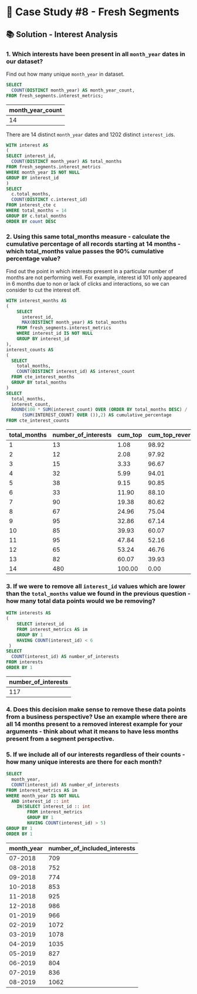 # 🍅 Case Study #8 - Fresh Segments

## 📚 Solution - Interest Analysis

### 1. Which interests have been present in all `month_year` dates in our dataset?

Find out how many unique `month_year` in dataset.

```sql
SELECT 
  COUNT(DISTINCT month_year) AS month_year_count, 
FROM fresh_segments.interest_metrics;
```

| month_year_count |
| ----- |
| 14    |

There are 14 distinct `month_year` dates and 1202 distinct `interest_id`s.

```sql
WITH interest AS 
(
SELECT interest_id, 
  COUNT(DISTINCT month_year) AS total_months
FROM fresh_segments.interest_metrics
WHERE month_year IS NOT NULL
GROUP BY interest_id
)
SELECT 
  c.total_months,
  COUNT(DISTINCT c.interest_id)
FROM interest_cte c
WHERE total_months = 14
GROUP BY c.total_months
ORDER BY count DESC
```

### 2. Using this same total_months measure - calculate the cumulative percentage of all records starting at 14 months - which total_months value passes the 90% cumulative percentage value?

Find out the point in which interests present in a particular number of months are not performing well. For example, interest id 101 only appeared in 6 months due to non or lack of clicks and interactions, so we can consider to cut the interest off. 

```sql
WITH interest_months AS 
(
	SELECT
	  interest_id,
	  MAX(DISTINCT month_year) AS total_months
	FROM fresh_segments.interest_metrics
	WHERE interest_id IS NOT NULL
	GROUP BY interest_id
),
interest_counts AS 
(
  SELECT
    total_months,
    COUNT(DISTINCT interest_id) AS interest_count
  FROM cte_interest_months
  GROUP BY total_months
)
SELECT
  total_months,
  interest_count,
  ROUND(100 * SUM(interest_count) OVER (ORDER BY total_months DESC) / 
      (SUM(INTEREST_COUNT) OVER ()),2) AS cumulative_percentage
FROM cte_interest_counts
```

| total_months | number_of_interests | cum_top | cum_top_reversed |
| ------------ | ------------------- | ------- | ---------------- |
| 1            | 13                  | 1.08    | 98.92            |
| 2            | 12                  | 2.08    | 97.92            |
| 3            | 15                  | 3.33    | 96.67            |
| 4            | 32                  | 5.99    | 94.01            |
| 5            | 38                  | 9.15    | 90.85            |
| 6            | 33                  | 11.90   | 88.10            |
| 7            | 90                  | 19.38   | 80.62            |
| 8            | 67                  | 24.96   | 75.04            |
| 9            | 95                  | 32.86   | 67.14            |
| 10           | 85                  | 39.93   | 60.07            |
| 11           | 95                  | 47.84   | 52.16            |
| 12           | 65                  | 53.24   | 46.76            |
| 13           | 82                  | 60.07   | 39.93            |
| 14           | 480                 | 100.00  | 0.00             |


### 3. If we were to remove all `interest_id` values which are lower than the `total_months` value we found in the previous question - how many total data points would we be removing?
```sql
WITH interests AS 
(
    SELECT interest_id
    FROM interest_metrics AS im 
    GROUP BY 1 
    HAVING COUNT(interest_id) < 6
 )
SELECT
  COUNT(interest_id) AS number_of_interests
FROM interests
ORDER BY 1
```

| number_of_interests |
| ------------------- |
| 117                 |

### 4. Does this decision make sense to remove these data points from a business perspective? Use an example where there are all 14 months present to a removed interest example for your arguments - think about what it means to have less months present from a segment perspective. 

### 5. If we include all of our interests regardless of their counts - how many unique interests are there for each month?
```sql
SELECT
  month_year,
  COUNT(interest_id) AS number_of_interests
FROM interest_metrics AS im
WHERE month_year IS NOT NULL
  AND interest_id :: int 
  	IN(SELECT interest_id :: int
    	FROM interest_metrics 
    	GROUP BY 1
    	HAVING COUNT(interest_id) > 5)
GROUP BY 1
ORDER BY 1
```

| month_year | number_of_included_interests | 
| ---------- | ---------------------------- | 
| 07-2018    | 709                          |
| 08-2018    | 752                          |
| 09-2018    | 774                          | 
| 10-2018    | 853                          | 
| 11-2018    | 925                          |
| 12-2018    | 986                          | 
| 01-2019    | 966                          | 
| 02-2019    | 1072                         |
| 03-2019    | 1078                         | 
| 04-2019    | 1035                         | 
| 05-2019    | 827                          |
| 06-2019    | 804                          | 
| 07-2019    | 836                          | 
| 08-2019    | 1062                         | 